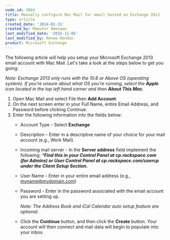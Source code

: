 ```yaml
---
node_id: 3884
title: Manually configure Mac Mail for email hosted on Exchange 2013
type: article
created_date: '2014-01-31'
created_by: Mawutor Amesawu
last_modified_date: '2015-11-05'
last_modified_by: Renee Rendon
product: Microsoft Exchange
---
```


The following article will help you setup your Microsoft Exchange 2013
email account with Mac Mail. Let's take a look at the steps below to get
you going:

*Note: Exchange 2013 only runs with the 10.6 or Above OS (operating
system). If you're unsure about what OS you're running, select the
**Apple** icon located in the top left hand corner and then **About This
Mac**.*

1.  Open Mac Mail and select File then **Add Account**.
2.  On the next screen enter in your Full Name, entire Email Address,
    and Password before clicking Continue.
3.  Enter the following information into the fields below:
    -   Account Type - Select **Exchange**
    -   Description - Enter in a descriptive name of your choice for
        your mail account (e.g., Work Mail).
    -   Incoming mail server - In the **Server address** field implement
        the following: *\***Find this in your Control Panel at
        cp.rackspace.com (for Admins) or User Control Panel at
        cp.rackspace.com/usercp under the Client Setup Section.***

    -   User Name - Enter in your entire email address
        (e.g., myname@mydomain.com)
    -   Password - Enter in the password associated with the email
        account you are setting up.

        *Note: The Address Book and iCal Calendar auto setup feature
        are optional.*

    -   Click the **Continue** button, and then click the
        **Create** button. Your account will then connect and mail data
        will begin to populate into your inbox.



